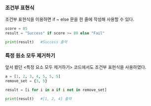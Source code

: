 ### 조건부 표현식

조건부 표현식을 이용하면 if ~ else 문을 한 줄에 작성해 사용할 수 있다.

```python
score = 85
result = "Success" if score >= 80 else "Fail"

print(result)   #Success 출력
```

### 특정 원소 모두 제거하기

앞서 봤던 <특정 요소 모두 제거하기> 코드에서도 조건부 표현식을 사용하였다.

```python
a = [1, 2, 3, 4, 5, 5, 5]
remove_set = {3, 5}

result = [i for i in a if i not in remove_set]

print(result)   #[1, 2, 4] 출력
```
